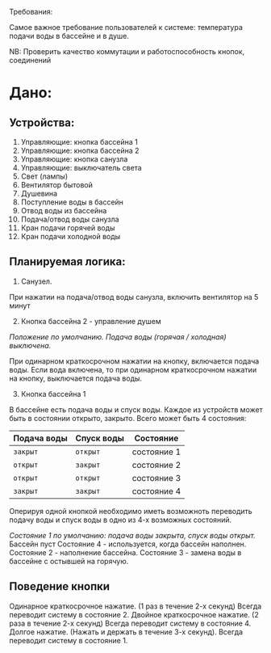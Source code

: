Требования:

Самое важное требование пользователей к системе: температура подачи воды в бассейне и в душе.

NB: Проверить качество коммутации и работоспособность кнопок, соединений

Дано:
=====

Устройства:
-----------------------
1. Управляющие: кнопка бассейна 1
2. Управляющие: кнопка бассейна 2
3. Управляющие: кнопка санузла
4. Управляющие: выключатель света
5. Свет (лампы)
6. Вентилятор бытовой
7. Душевина
8. Поступление воды в бассейн
9. Отвод воды из бассейна
10. Подача/отвод воды санузла
11. Кран подачи горячей воды
12. Кран подачи холодной воды

Планируемая логика:
-------------------

1. Санузел.

При нажатии на подача/отвод воды санузла, включить вентилятор на 5 минут

2. Кнопка бассейна 2 - управление душем

*Положение по умолчанию. Подача воды (горячая / холодная) выключена.*

При одинарном краткосрочном нажатии на кнопку, включается подача воды.
Если вода включена, то при одинарном краткосрочном нажатии на кнопку, выключается подача воды.

3. Кнопка бассейна 1

В бассейне есть подача воды и спуск воды. Каждое из устройств может быть в состоянии открыто, закрыто. Всего может быть 4 состояния:

Подача воды | Спуск воды | Состояние
--- | --- | ---
`закрыт` | `открыт` | состояние 1
`открыт` | `закрыт` | состояние 2
`открыт` | `открыт` | состояние 3
`закрыт` | `закрыт` | состояние 4

Оперируя одной кнопкой необходимо иметь возможноть переводить подачу воды и спуск воды в одно из 4-х возможных состояний.

*Состояние 1 по умолчанию: подача воды закрыта, спуск воды открыт.* Бассейн пуст
Состояние 4 - используется, когда бассейн наполнен.
Состояние 2 - наполнение бассейна.
Состояние 3 - замена воды в бассейне с остывшей на горячую.

Поведение кнопки
----------------

Одинарное краткосрочное нажатие. (1 раз в течение 2-х секунд) Всегда переводит систему в состояние 2.
Двойное краткосрочное нажатие. (2 раза в течение 2-х секунд) Всегда переводит систему в состояние 4.
Долгое нажатие. (Нажать и держать в течение 3-х секунд). Всегда переводит систему в состояние 1.
